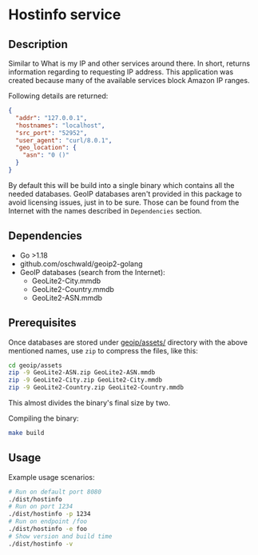 # Hostinfo service

## Description

Similar to What is my IP and other services around there.
In short, returns information regarding to requesting IP address.
This application was created because many of the available services block Amazon IP ranges.

Following details are returned:

```json
{
  "addr": "127.0.0.1",
  "hostnames": "localhost",
  "src_port": "52952",
  "user_agent": "curl/8.0.1",
  "geo_location": {
    "asn": "0 ()"
  }
}
```

By default this will be build into a single binary which contains all the needed databases.
GeoIP databases aren't provided in this package to avoid licensing issues, just in to be sure.
Those can be found from the Internet with the names described in `Dependencies` section.

## Dependencies

* Go >1.18
* github.com/oschwald/geoip2-golang
* GeoIP databases (search from the Internet):
  * GeoLite2-City.mmdb
  * GeoLite2-Country.mmdb
  * GeoLite2-ASN.mmdb

## Prerequisites

Once databases are stored under [geoip/assets/](geoip/assets/) directory with the above mentioned names,
use `zip` to compress the files, like this:

```bash
cd geoip/assets
zip -9 GeoLite2-ASN.zip GeoLite2-ASN.mmdb
zip -9 GeoLite2-City.zip GeoLite2-City.mmdb
zip -9 GeoLite2-Country.zip GeoLite2-Country.mmdb
```

This almost divides the binary's final size by two.

Compiling the binary:

```bash
make build
```

## Usage

Example usage scenarios:

```bash
# Run on default port 8080
./dist/hostinfo
# Run on port 1234
./dist/hostinfo -p 1234
# Run on endpoint /foo
./dist/hostinfo -e foo
# Show version and build time
./dist/hostinfo -v
```

